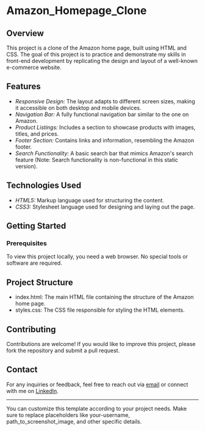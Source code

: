 # Amazon_Homepage_Clone

## Overview

This project is a clone of the Amazon home page, built using HTML and CSS. The goal of this project is to practice and demonstrate my skills in front-end development by replicating the design and layout of a well-known e-commerce website.

## Features

- *Responsive Design:* The layout adapts to different screen sizes, making it accessible on both desktop and mobile devices.
- *Navigation Bar:* A fully functional navigation bar similar to the one on Amazon.
- *Product Listings:* Includes a section to showcase products with images, titles, and prices.
- *Footer Section:* Contains links and information, resembling the Amazon footer.
- *Search Functionality:* A basic search bar that mimics Amazon's search feature (Note: Search functionality is non-functional in this static version).

## Technologies Used

- *HTML5:* Markup language used for structuring the content.
- *CSS3:* Stylesheet language used for designing and laying out the page.

## Getting Started

### Prerequisites

To view this project locally, you need a web browser. No special tools or software are required.

## Project Structure

- index.html: The main HTML file containing the structure of the Amazon home page.
- styles.css: The CSS file responsible for styling the HTML elements.

## Contributing

Contributions are welcome! If you would like to improve this project, please fork the repository and submit a pull request.

## Contact

For any inquiries or feedback, feel free to reach out via [email](https://www.gmail.com/in/pranitmane91@gmail.com) or connect with me on [LinkedIn](https://www.linkedin.com/in/pranit-mane-62641824a/).

---

You can customize this template according to your project needs. Make sure to replace placeholders like your-username, path_to_screenshot_image, and other specific details.
